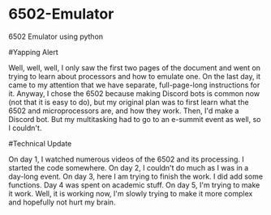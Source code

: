 # 6502-Emulator
6502 Emulator using python

#Yapping Alert

Well, well, well, I only saw the first two pages of the document and went on trying to learn about processors and how to emulate one. On the last day, it came to my attention that we have separate, full-page-long instructions for it. Anyway, I chose the 6502 because making Discord bots is common now (not that it is easy to do), but my original plan was to first learn what the 6502 and microprocessors are, and how they work. Then, I'd make a Discord bot. But my multitasking had to go to an e-summit event as well, so I couldn't.

#Technical Update

On day 1, I watched numerous videos of the 6502 and its processing. I started the code somewhere. On day 2, I couldn't do much as I was in a day-long event. On day 3, here I am trying to finish the work. I did add some functions. Day 4 was spent on academic stuff. On day 5, I'm trying to make it work. Well, it is working now, I'm slowly trying to make it more complex and hopefully not hurt my brain.
